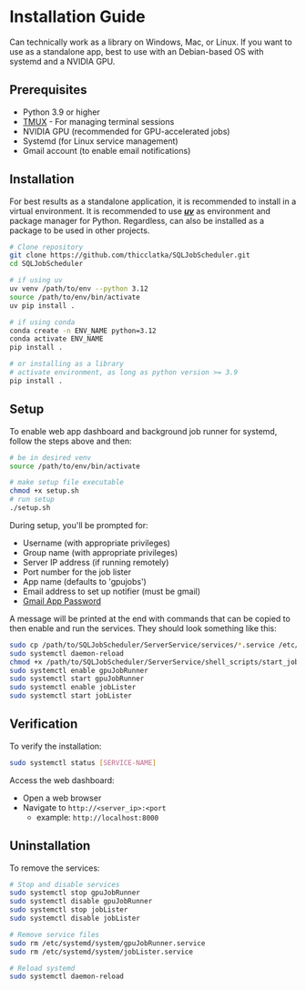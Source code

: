 # Installation Guide

Can technically work as a library on Windows, Mac, or Linux. If you want to use as a standalone app, best to use with an Debian-based OS with systemd and a NVIDIA GPU.

## Prerequisites

- Python 3.9 or higher
- [TMUX](https://github.com/tmux/tmux/wiki) - For managing terminal sessions
- NVIDIA GPU (recommended for GPU-accelerated jobs)
- Systemd (for Linux service management)
- Gmail account (to enable email notifications)

## Installation

For best results as a standalone application, it is recommended to install in a virtual environment. It is recommended to use ***[uv](https://github.com/astral-sh/uv)*** as environment and package manager for Python. Regardless, can also be installed as a package to be used in other projects.

```bash
# Clone repository
git clone https://github.com/thicclatka/SQLJobScheduler.git
cd SQLJobScheduler

# if using uv
uv venv /path/to/env --python 3.12
source /path/to/env/bin/activate
uv pip install .

# if using conda
conda create -n ENV_NAME python=3.12
conda activate ENV_NAME
pip install .

# or installing as a library
# activate environment, as long as python version >= 3.9
pip install .
```

## Setup

To enable web app dashboard and background job runner for systemd, follow the steps above and then:

```bash
# be in desired venv
source /path/to/env/bin/activate

# make setup file executable
chmod +x setup.sh
# run setup
./setup.sh
```

During setup, you'll be prompted for:

- Username (with appropriate privileges)
- Group name (with appropriate privileges)
- Server IP address (if running remotely)
- Port number for the job lister
- App name (defaults to 'gpujobs')
- Email address to set up notifier (must be gmail)
- [Gmail App Password](https://support.google.com/mail/answer/185833?hl=en)

A message will be printed at the end with commands that can be copied to then enable and run the services. They should look something like this:

```bash
sudo cp /path/to/SQLJobScheduler/ServerService/services/*.service /etc/systemd/system/
sudo systemctl daemon-reload
chmod +x /path/to/SQLJobScheduler/ServerService/shell_scripts/start_jobrunner.sh
sudo systemctl enable gpuJobRunner
sudo systemctl start gpuJobRunner
sudo systemctl enable jobLister
sudo systemctl start jobLister
```

## Verification

To verify the installation:

```bash
sudo systemctl status [SERVICE-NAME] 
```

Access the web dashboard:

- Open a web browser
- Navigate to `http://<server_ip>:<port`
    - example: `http://localhost:8000`

## Uninstallation

To remove the services:

```bash
# Stop and disable services
sudo systemctl stop gpuJobRunner
sudo systemctl disable gpuJobRunner
sudo systemctl stop jobLister
sudo systemctl disable jobLister

# Remove service files
sudo rm /etc/systemd/system/gpuJobRunner.service
sudo rm /etc/systemd/system/jobLister.service

# Reload systemd
sudo systemctl daemon-reload
```
